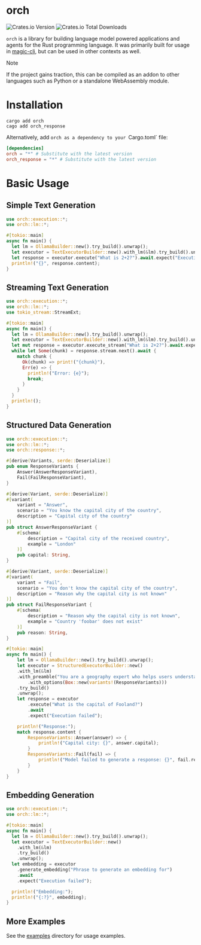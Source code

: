 # orch

![Crates.io Version](https://img.shields.io/crates/v/orch?link=https%3A%2F%2Fcrates.io%2Fcrates%2Forch)
![Crates.io Total Downloads](https://img.shields.io/crates/d/orch?link=https%3A%2F%2Fcrates.io%2Fcrates%2Forch)

`orch` is a library for building language model powered applications and agents for the Rust programming language.
It was primarily built for usage in [magic-cli](https://github.com/guywaldman/magic-cli), but can be used in other contexts as well.

> [!NOTE]
>
> If the project gains traction, this can be compiled as an addon to other languages such as Python or a standalone WebAssembly module.

# Installation

```shell
cargo add orch
cago add orch_response
```

Alternatively, add `orch as a dependency to your `Cargo.toml` file:

```toml
[dependencies]
orch = "*" # Substitute with the latest version
orch_response = "*" # Substitute with the latest version
```

# Basic Usage

## Simple Text Generation

```rust no_run
use orch::execution::*;
use orch::lm::*;

#[tokio::main]
async fn main() {
  let lm = OllamaBuilder::new().try_build().unwrap();
  let executor = TextExecutorBuilder::new().with_lm(&lm).try_build().unwrap();
  let response = executor.execute("What is 2+2?").await.expect("Execution failed");
  println!("{}", response.content);
}
```

## Streaming Text Generation

```rust no_run
use orch::execution::*;
use orch::lm::*;
use tokio_stream::StreamExt;

#[tokio::main]
async fn main() {
  let lm = OllamaBuilder::new().try_build().unwrap();
  let executor = TextExecutorBuilder::new().with_lm(&lm).try_build().unwrap();
  let mut response = executor.execute_stream("What is 2+2?").await.expect("Execution failed");
  while let Some(chunk) = response.stream.next().await {
    match chunk {
      Ok(chunk) => print!("{chunk}"),
      Err(e) => {
        println!("Error: {e}");
        break;
      }
    }
  }
  println!();
}
```

## Structured Data Generation

```rust no_run
use orch::execution::*;
use orch::lm::*;
use orch::response::*;

#[derive(Variants, serde::Deserialize)]
pub enum ResponseVariants {
    Answer(AnswerResponseVariant),
    Fail(FailResponseVariant),
}

#[derive(Variant, serde::Deserialize)]
#[variant(
    variant = "Answer",
    scenario = "You know the capital city of the country",
    description = "Capital city of the country"
)]
pub struct AnswerResponseVariant {
    #[schema(
        description = "Capital city of the received country",
        example = "London"
    )]
    pub capital: String,
}

#[derive(Variant, serde::Deserialize)]
#[variant(
    variant = "Fail",
    scenario = "You don't know the capital city of the country",
    description = "Reason why the capital city is not known"
)]
pub struct FailResponseVariant {
    #[schema(
        description = "Reason why the capital city is not known",
        example = "Country 'foobar' does not exist"
    )]
    pub reason: String,
}

#[tokio::main]
async fn main() {
    let lm = OllamaBuilder::new().try_build().unwrap();
    let executor = StructuredExecutorBuilder::new()
    .with_lm(&lm)
    .with_preamble("You are a geography expert who helps users understand the capital city of countries around the world.")
		.with_options(Box::new(variants!(ResponseVariants)))
    .try_build()
    .unwrap();
    let response = executor
        .execute("What is the capital of Fooland?")
        .await
        .expect("Execution failed");

    println!("Response:");
    match response.content {
        ResponseVariants::Answer(answer) => {
            println!("Capital city: {}", answer.capital);
        }
        ResponseVariants::Fail(fail) => {
            println!("Model failed to generate a response: {}", fail.reason);
        }
    }
}
```

## Embedding Generation

```rust no_run
use orch::execution::*;
use orch::lm::*;

#[tokio::main]
async fn main() {
  let lm = OllamaBuilder::new().try_build().unwrap();
  let executor = TextExecutorBuilder::new()
    .with_lm(&lm)
    .try_build()
    .unwrap();
  let embedding = executor
    .generate_embedding("Phrase to generate an embedding for")
    .await
    .expect("Execution failed");

  println!("Embedding:");
  println!("{:?}", embedding);
}
```

## More Examples

See the [examples](https://github.com/guywaldman/orch/tree/main/core/examples) directory for usage examples.
